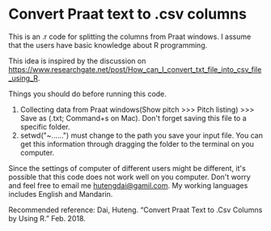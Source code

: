 # Convert Praat text to .csv columns
This is an .r code for splitting the columns from Praat windows. I assume that the users have basic knowledge about R programming.

This idea is inspired by the discussion on https://www.researchgate.net/post/How_can_I_convert_txt_file_into_csv_file_using_R.

Things you should do before running this code.
   1. Collecting data from Praat windows(Show pitch >>> Pitch listing) >>> Save as (.txt; Command+s on Mac). Don't forget saving this file to a specific folder.  
   2. setwd("~......") must change to the path you save your input file. You can get this information through dragging the folder to the terminal on you computer.

Since the settings of computer of different users might be different, it's possible that this code does not work well on you computer. Don't worry and feel free to email me hutengdai@gamil.com. My working languages includes English and Mandarin.

Recommended reference: Dai, Huteng. “Convert Praat Text to .Csv Columns by Using R.” Feb. 2018.
